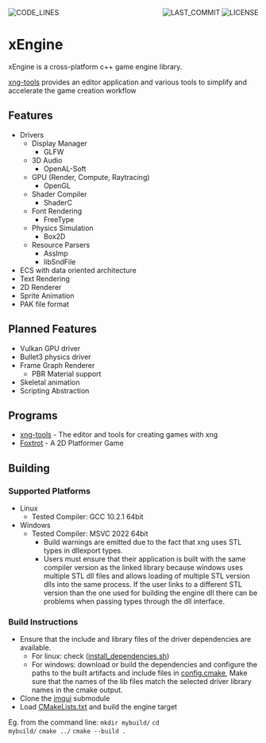 <div>

<div align="right">
  <img alt="CODE_LINES" src="https://img.shields.io/tokei/lines/github/vetux/xng" align="left">
  <img alt="LICENSE" src="https://img.shields.io/github/license/vetux/xng" align="right">
  <img alt="LAST_COMMIT" src="https://img.shields.io/github/last-commit/vetux/canora" align="right">
</div>

<br>

</div>

# xEngine

xEngine is a cross-platform c++ game engine library. 

[xng-tools](https://github.com/vetux/xng-tools) provides an editor application and various tools to simplify and accelerate the game creation workflow

## Features
- Drivers
  - Display Manager
    - GLFW
  - 3D Audio
    - OpenAL-Soft
  - GPU (Render, Compute, Raytracing)
    - OpenGL
  - Shader Compiler
    - ShaderC 
  - Font Rendering
    - FreeType
  - Physics Simulation
    - Box2D
  - Resource Parsers
    - AssImp
    - libSndFile
- ECS with data oriented architecture
- Text Rendering
- 2D Renderer
- Sprite Animation
- PAK file format

## Planned Features
- Vulkan GPU driver
- Bullet3 physics driver
- Frame Graph Renderer
  - PBR Material support 
- Skeletal animation
- Scripting Abstraction

## Programs
- [xng-tools](https://github.com/vetux/xng-tools) - The editor and tools for creating games with xng
- [Foxtrot](https://github.com/vetux/foxtrot) - A 2D Platformer Game

## Building
### Supported Platforms
- Linux
  - Tested Compiler: GCC 10.2.1 64bit
- Windows 
  - Tested Compiler: MSVC 2022 64bit
    - Build warnings are emitted due to the fact that xng uses STL types in dllexport types. 
    - Users must ensure that their application is built with the same compiler version as the linked library because windows uses multiple STL dll files and allows loading of multiple STL version dlls into the same process. If the user links to a different STL version than the one used for building the engine dll there can be problems when passing types through the dll interface.

### Build Instructions
- Ensure that the include and library files of the driver dependencies are available.
  - For linux: check ([install_dependencies.sh](install_dependencies.sh]))
  - For windows: download or build the dependencies and configure the paths to the built artifacts and include files in [config.cmake](cmake/config.cmake), Make sure that the names of the lib files match the selected driver library names in the cmake output.
- Clone the [imgui](submodules/imgui) submodule
- Load [CMakeLists.txt](CMakeLists.txt) and build the engine target 

Eg. from the command line:
<code>mkdir mybuild/</code>
<code>cd mybuild/</code>
<code>cmake ../</code>
<code>cmake --build .</code>